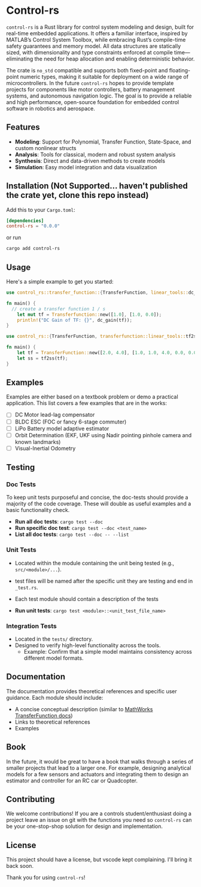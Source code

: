 # Control-rs

`control-rs` is a Rust library for control system modeling and design, built for real-time embedded applications. It 
offers a familiar interface, inspired by MATLAB’s Control System Toolbox, while embracing Rust’s compile-time safety 
guarantees and memory model. All data structures are statically sized, with dimensionality and type constraints 
enforced at compile time—eliminating the need for heap allocation and enabling deterministic behavior. 

The crate is `no_std` compatible and supports both fixed-point and floating-point numeric types, making it suitable 
for deployment on a wide range of microcontrollers. In the future `control-rs` hopes to provide template projects for 
components like motor controllers, battery management systems, and autonomous navigation logic. The goal is to provide 
a reliable and high performance, open-source foundation for embedded control software in robotics and aerospace.

## Features

* **Modeling**: Support for Polynomial, Transfer Function, State-Space, and custom nonlinear structs
* **Analysis**: Tools for classical, modern and robust system analysis
* **Synthesis**: Direct and data-driven methods to create models
* **Simulation**: Easy model integration and data visualization

## Installation (Not Supported... haven't published the crate yet, clone this repo instead)

Add this to your `Cargo.toml`:

```toml
[dependencies]
control-rs = "0.0.0"
```

or run

```bash
cargo add control-rs
```

## Usage

Here's a simple example to get you started:

```rust
use control_rs::transfer_function::{TransferFunction, linear_tools::dc_gain};

fn main() {
  // create a transfer function 1 / s
    let mut tf = Transferfunction::new([1.0], [1.0, 0.0]);
    println!("DC Gain of TF: {}", dc_gain(tf));
}
```

```rust
use control_rs::{TransferFunction, transferfunction::linear_tools::tf2ss};

fn main() {
    let tf = TransferFunction::new([2.0, 4.0], [1.0, 1.0, 4.0, 0.0, 0.0]);
    let ss = tf2ss(tf);
}
```

## Examples

Examples are either based on a textbook problem or demo a practical application. This list covers a few examples that
are in the works:
- [ ] DC Motor lead-lag compensator
- [ ] BLDC ESC (FOC or fancy 6-stage commuter)
- [ ] LiPo Battery model adaptive estimator
- [ ] Orbit Determination (EKF, UKF using Nadir pointing pinhole camera and known landmarks)
- [ ] Visual-Inertial Odometry

## Testing

### Doc Tests

To keep unit tests purposeful and concise, the doc-tests should provide a majority of the code coverage. These will
double as useful examples and a basic functionality check.

* **Run all doc tests**: `cargo test --doc`
* **Run specific doc test**: `cargo test --doc <test_name>`
* **List all doc tests**: `cargo test --doc -- --list`

### Unit Tests

* Located within the module containing the unit being tested (e.g., `src/<module>/...`).
* test files will be named after the specific unit they are testing and end in `_test.rs`.
* Each test module should contain a description of the tests

* **Run unit tests**: `cargo test <module>::<unit_test_file_name>`

### Integration Tests

* Located in the `tests/` directory.
* Designed to verify high-level functionality across the tools.
  * Example: Confirm that a simple model maintains consistency across different model formats.

## Documentation

The documentation provides theoretical references and specific user guidance. Each module should include:

* A concise conceptual description (similar to [MathWorks TransferFunction docs](https://www.mathworks.com/help/control/ug/transfer-functions.html))
* Links to theoretical references
* Examples

## Book

In the future, it would be great to have a book that walks through a series of smaller projects that lead to a larger 
one. For example, designing analytical models for a few sensors and actuators and integrating them to design an 
estimator and controller for an RC car or Quadcopter.

## Contributing

We welcome contributions! If you are a controls student/enthusiast doing a project leave an issue on git with the 
functions you need so `control-rs` can be your one-stop-shop solution for design and implementation.

## License

This project should have a license, but vscode kept complaining. I'll bring it back soon.

Thank you for using `control-rs`!
